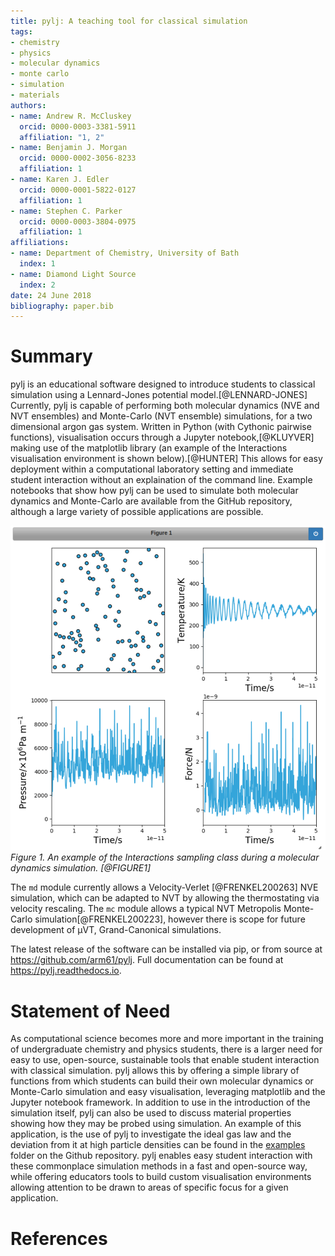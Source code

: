 ```yaml
---
title: pylj: A teaching tool for classical simulation
tags:
- chemistry
- physics
- molecular dynamics
- monte carlo
- simulation
- materials
authors:
- name: Andrew R. McCluskey
  orcid: 0000-0003-3381-5911
  affiliation: "1, 2"
- name: Benjamin J. Morgan
  orcid: 0000-0002-3056-8233
  affiliation: 1
- name: Karen J. Edler
  orcid: 0000-0001-5822-0127
  affiliation: 1
- name: Stephen C. Parker
  orcid: 0000-0003-3804-0975
  affiliation: 1
affiliations:
- name: Department of Chemistry, University of Bath
  index: 1
- name: Diamond Light Source
  index: 2
date: 24 June 2018
bibliography: paper.bib
---
```


# Summary

pylj is an educational software designed to introduce students to classical simulation using a Lennard-Jones potential model.[@LENNARD-JONES] Currently, pylj is capable of performing both molecular dynamics (NVE and NVT ensembles) and Monte-Carlo (NVT ensemble) simulations, for a two dimensional argon gas system. Written in Python (with Cythonic pairwise functions), visualisation occurs through a Jupyter notebook,[@KLUYVER] making use of the matplotlib library (an example of the Interactions visualisation environment is shown below).[@HUNTER]  This allows for easy deployment within a computational laboratory setting and immediate student interaction without an explaination of the command line. Example notebooks that show how pylj can be used to simulate both molecular dynamics and Monte-Carlo are available from the GitHub repository, although a large variety of possible applications are possible.

![](fig1.png)
*Figure 1. An example of the Interactions sampling class during a molecular dynamics simulation. [@FIGURE1]*

The `md` module currently allows a Velocity-Verlet [@FRENKEL200263] NVE simulation, which can be adapted to NVT by allowing the thermostating via velocity rescaling. The `mc` module allows a typical NVT Metropolis Monte-Carlo simulation[@FRENKEL200223], however there is scope for future development of μVT, Grand-Canonical simulations.

The latest release of the software can be installed via pip, or from source at https://github.com/arm61/pylj. Full documentation can be found at https://pylj.readthedocs.io.

# Statement of Need

As computational science becomes more and more important in the training of undergraduate chemistry and physics students, there is a larger need for easy to use, open-source, sustainable tools that enable student interaction with classical simulation. pylj allows this by offering a simple library of functions from which students can build their own molecular dynamics or Monte-Carlo simulation and easy visualisation, leveraging matplotlib and the Jupyter notebook framework. In addition to use in the introduction of the simulation itself, pylj can also be used to discuss material properties showing how they may be probed using simulation. An example of this application, is the use of pylj to investigate the ideal gas law and the deviation from it at high particle densities can be found in the [examples](https://github.com/arm61/pylj/tree/master/examples) folder on the Github repository. pylj enables easy student interaction with these commonplace simulation methods in a fast and open-source way, while offering educators tools to build custom visualisation environments allowing attention to be drawn to areas of specific focus for a given application.

# References
